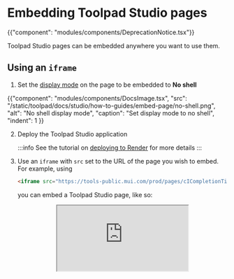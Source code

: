 # Embedding Toolpad Studio pages

{{"component": "modules/components/DeprecationNotice.tsx"}}

<p class="description">Toolpad Studio pages can be embedded anywhere you want to use them.</p>

## Using an `iframe`

1. Set the [display mode](/toolpad/studio/concepts/page-properties/#display-mode) on the page to be embedded to **No shell**

{{"component": "modules/components/DocsImage.tsx", "src": "/static/toolpad/docs/studio/how-to-guides/embed-page/no-shell.png", "alt": "No shell display mode", "caption": "Set display mode to no shell", "indent": 1 }}

2. Deploy the Toolpad Studio application

   :::info
   See the tutorial on [deploying to Render](/toolpad/studio/how-to-guides/render-deploy/) for more details
   :::

3. Use an `iframe` with `src` set to the URL of the page you wish to embed. For example,
   using

   ```html
   <iframe src="https://tools-public.mui.com/prod/pages/cICompletionTime"></iframe>
   ```

   you can embed a Toolpad Studio page, like so:

    <iframe src="https://tools-public.mui.com/prod/pages/cICompletionTime?toolpad-display=standalone" loading="lazy" style="display: block; margin: auto"></iframe>
